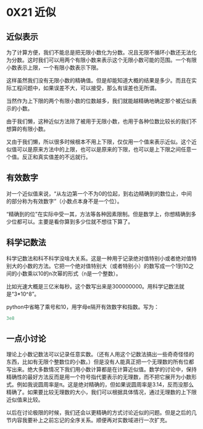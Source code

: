 # 0X21 近似

## 近似表示

为了计算方便，我们不能总是把无限小数化为分数。况且无限不循环小数还无法化为分数。这时我们可以用两个有限小数来表示这个无限小数可能的范围。一个有限小数表示上限，一个有限小数表示下限。

这样虽然我们没有无限小数的精确值。但是却能知道大概的结果是多少。而且在实际工程问题中，如果误差不大，可以接受，那么有误差也无所谓。

当然作为上下限的两个有限小数的位数越多，我们就能越精确地确定那个被近似表示的小数。

由于我们懒，这种近似方法除了被用于无限小数，也用于各种位数比较长的我们不想算的有限小数。

又由于我们懒，所以很多时候根本不用上下限，仅仅用一个值来表示近似。这个近似值可以是原来方法中的上限，也可以是原来的下限，也可以是上下限之间任意一个值。反正和真实值差的不远就行。

## 有效数字

对一个近似值来说，“从左边第一个不为0的位起，到右边精确到的数位止，中间的部分称为有效数字”（小数点本身不是一个位）。

“精确到的位"在实际中受一其，方法等各种因素限制。但是数学上，你想精确到多少位都可以。主要是看你算到多少位就不想往下算了。

## 科学记数法

科学记数法和科不科学没啥大关系。这是一种用于记录绝对值特别小或者绝对值特别大的小数的方法。它把一个绝对值特别大（或者特别小）的数写成一个1到10之间的小数乘以10的n次幂的形式（n是一个整数）。

比如光速大概是三亿米每秒。这个数写出来是300000000。用科学记数法就是“3*10^8”。

python中省略了乘号和10，用字母e隔开有效数字和指数。写为：

```python
3e8
```

## 一点小讨论

理论上小数记数法可以记录任意实数。（还有人用这个记数法搞出一些奇奇怪怪的东西，比如有无限个整数位的小数。）但是没有人能真正把一个无理数的所有位都写出来。绝大多数情况下我们用小数计算都是在计算近似值。数学的讨论中，保持精确性的最好方法反而是用一个符号指代要表示的无理数，而不把它展开为小数形式。例如我说圆周率是π。这是绝对精确的，但如果说圆周率是3.14，反而没那么精确了。如果要比较无理数的大小，我们可以根据具体情况，通过无理数的上下限近似值来比较。

以后在讨论极限的时候，我们还会以更精确的方式讨论近似的问题。但是之后的几节内容我要补上之前忘记的全序关系。顺便再对实数域进行一次扩充。
